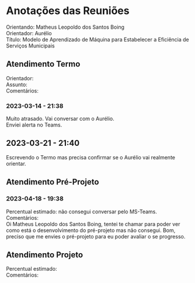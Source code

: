 # Anotações das Reuniões

Orientando: Matheus Leopoldo dos Santos Boing  
Orientador: Aurélio  
Título: Modelo de Aprendizado de Máquina para Estabelecer a Eficiência de Serviços Municipais  

## Atendimento Termo

Orientador:  
Assunto:  
Comentários:  

### 2023-03-14 - 21:38

Muito atrasado. Vai conversar com o Aurélio.  
Enviei alerta no Teams.  

## 2023-03-21 - 21:40

Escrevendo o Termo mas precisa confirmar se o Aurélio vai realmente orientar.

## Atendimento Pré-Projeto

### 2023-04-18 - 19:38

Percentual estimado: não consegui conversar pelo MS-Teams.    
Comentários:  
Oi Matheus Leopoldo dos Santos Boing, tentei te chamar para poder ver como está o desenvolvimento do pré-projeto mas não consegui. Bom, preciso que me envies o pré-projeto para eu poder avaliar o se progresso.  

## Atendimento Projeto

Percentual estimado:  
Comentários:  
